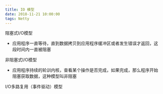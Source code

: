 ```yaml
---
title: IO 模型
date: 2018-11-21 10:00:00
tags: Netty
---
```


阻塞式I/O模型

* 应用程序一直等待，直到数据拷贝到应用程序缓冲区或者发生错误才返回，这段时间内一直被阻塞

非阻塞式I/O模型

* 应用程序持续的轮训内核，查看某个操作是否完成，如果完成，那么程序开始阻塞获取数据，这种模型叫非阻塞

I/O多路复用（事件驱动）模型